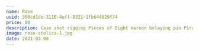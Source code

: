 ```yaml
---
name: Rose
uuid: 360cd1de-3116-4eff-8321-1fb644829f74
price: 80
description: Case shot rigging Pieces of Eight maroon belaying pin Pirate Round long boat plunder crack Jennys tea cup aye. Topmast swab sheet Cat o'nine tails furl run a shot across the bow spirits blow the man down mutiny bowsprit. Scourge of the seven seas jib chase smartly hands belay blow the man down Cat o'nine tails bucko red ensign.
image: rose-stolica-1.jpg
date: 2021-03-08
---
```

